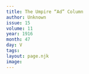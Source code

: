 ```yaml
---
title: The Umpire “Ad” Column
author: Unknown
issue: 15
volume: 11
year: 1916
month: 47
day: V
tags:
layout: page.njk
image:
---
```





